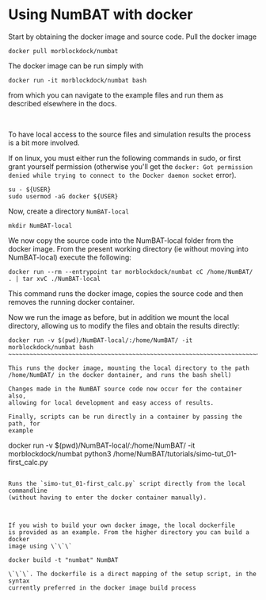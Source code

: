 Using NumBAT with docker
========================

Start by obtaining the docker image and source code. Pull the docker image

~~~~~~~~~~~~~~~~~~~~~~~~~~~~~~~~~~~~~~~~~~~~~~~~~~~~~~~~~~~~~~~~~~~~~~~~~~~~~~~~
docker pull morblockdock/numbat
~~~~~~~~~~~~~~~~~~~~~~~~~~~~~~~~~~~~~~~~~~~~~~~~~~~~~~~~~~~~~~~~~~~~~~~~~~~~~~~~

The docker image can be run simply with

~~~~~~~~~~~~~~~~~~~~~~~~~~~~~~~~~~~~~~~~~~~~~~~~~~~~~~~~~~~~~~~~~~~~~~~~~~~~~~~~
docker run -it morblockdock/numbat bash
~~~~~~~~~~~~~~~~~~~~~~~~~~~~~~~~~~~~~~~~~~~~~~~~~~~~~~~~~~~~~~~~~~~~~~~~~~~~~~~~

from which you can navigate to the example files and run them as described
elsewhere in the docs.

 

To have local access to the source files and simulation results the process is a
bit more involved.

If on linux, you must either run the following commands in sudo, or first grant yourself permission (otherwise you'll get the
`docker: Got permission denied while trying to connect to the Docker daemon socket` error).

~~~~~~~~~~~~~~~~~~~~~~~~~~~~~~~~~~~~~~~~~~~~~~~~~~~~~~~~~~~~~~~~~~~~~~~~~~~~~~~~
su - ${USER}
sudo usermod -aG docker ${USER}
~~~~~~~~~~~~~~~~~~~~~~~~~~~~~~~~~~~~~~~~~~~~~~~~~~~~~~~~~~~~~~~~~~~~~~~~~~~~~~~~

Now, create a directory `NumBAT-local`

~~~~~~~~~~~~~~~~~~~~~~~~~~~~~~~~~~~~~~~~~~~~~~~~~~~~~~~~~~~~~~~~~~~~~~~~~~~~~~~~
mkdir NumBAT-local
~~~~~~~~~~~~~~~~~~~~~~~~~~~~~~~~~~~~~~~~~~~~~~~~~~~~~~~~~~~~~~~~~~~~~~~~~~~~~~~~

We now copy the source code into the NumBAT-local folder from the docker image. From the present working directory (ie without moving into NumBAT-local) execute the following:

~~~~~~~~~~~~~~~~~~~~~~~~~~~~~~~~~~~~~~~~~~~~~~~~~~~~~~~~~~~~~~~~~~~~~~~~~~~~~~~~
docker run --rm --entrypoint tar morblockdock/numbat cC /home/NumBAT/ . | tar xvC ./NumBAT-local
~~~~~~~~~~~~~~~~~~~~~~~~~~~~~~~~~~~~~~~~~~~~~~~~~~~~~~~~~~~~~~~~~~~~~~~~~~~~~~~~

This command runs the docker image, copies the source code and then removes the
running docker container. 

Now we run the image as before, but in addition we mount the local directory,
allowing us to modify the files and obtain the results directly:

~~~~~~~~~~~~~~~~~~~~~~~~~~~~~~~~~~~~~~~~~~~~~~~~~~~~~~~~~~~~~~~~~~~~~~~~~~~~~~~~
docker run -v $(pwd)/NumBAT-local/:/home/NumBAT/ -it morblockdock/numbat bash
~~~~~~~~~~~~~~~~~~~~~~~~~~~~~~~~~~~~~~~~~~~~~~~~~~~~~~~~~~~~~~~~~~~~~~~~~~~~~~~~ 

This runs the docker image, mounting the local directory to the path
/home/NumBAT/ in the docker dontainer, and runs the bash shell)

Changes made in the NumBAT source code now occur for the container also,
allowing for local development and easy access of results.

Finally, scripts can be run directly in a container by passing the path, for
example

~~~~~~~~~~~~~~~~~~~~~~~~~~~~~~~~~~~~~~~~~~~~~~~~~~~~~~~~~~~~~~~~~~~~~~~~~~~~~~~~
docker run -v $(pwd)/NumBAT-local/:/home/NumBAT/ -it morblockdock/numbat python3 /home/NumBAT/tutorials/simo-tut_01-first_calc.py
~~~~~~~~~~~~~~~~~~~~~~~~~~~~~~~~~~~~~~~~~~~~~~~~~~~~~~~~~~~~~~~~~~~~~~~~~~~~~~~~

Runs the `simo-tut_01-first_calc.py` script directly from the local commandline
(without having to enter the docker container manually).

 

If you wish to build your own docker image, the local dockerfile
is provided as an example. From the higher directory you can build a docker
image using \`\`\`

docker build -t "numbat" NumBAT

\`\`\`. The dockerfile is a direct mapping of the setup script, in the syntax
currently preferred in the docker image build process
